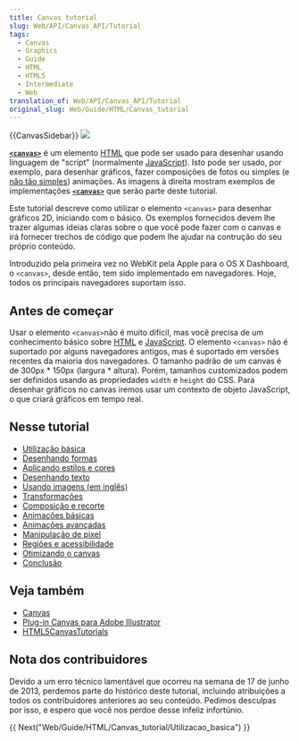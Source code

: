 ```yaml
---
title: Canvas tutorial
slug: Web/API/Canvas_API/Tutorial
tags:
  - Canvas
  - Graphics
  - Guide
  - HTML
  - HTML5
  - Intermediate
  - Web
translation_of: Web/API/Canvas_API/Tutorial
original_slug: Web/Guide/HTML/Canvas_tutorial
---
```

{{CanvasSidebar}} [![](https://mdn.mozillademos.org/files/257/Canvas_tut_examples.jpg)](/pt-BR/docs/Web/HTML/Canvas)

[**`<canvas>`**](/pt-BR/docs/HTML/Canvas "HTML/Canvas") é um elemento [HTML](/pt-BR/docs/HTML "HTML") que pode ser usado para desenhar usando linguagem de "script" (normalmente [JavaScript](/pt-BR/docs/JavaScript "JavaScript")). Isto pode ser usado, por exemplo, para desenhar gráficos, fazer composições de fotos ou simples (e [não tão simples](/pt-BR/docs/HTML/Canvas/A_Basic_RayCaster "A_Basic_RayCaster")) animações. As imagens à direita mostram exemplos de implementações **[`<canvas>`](/en-US/docs/HTML/Canvas "HTML/Canvas")** que serão parte deste tutorial.

Este tutorial descreve como utilizar o elemento `<canvas>` para desenhar gráficos 2D, iniciando com o básico. Os exemplos fornecidos devem lhe trazer algumas ideias claras sobre o que você pode fazer com o canvas e irá fornecer trechos de código que podem lhe ajudar na contrução do seu próprio conteúdo.

Introduzido pela primeira vez no WebKit pela Apple para o OS X Dashboard, o `<canvas>`, desde então, tem sido implementado em navegadores. Hoje, todos os principais navegadores suportam isso.

## Antes de começar

Usar o elemento `<canvas>`não é muito difícil, mas você precisa de um conhecimento básico sobre [HTML](/pt-BR/docs/HTML "HTML") e [JavaScript](/pt-BR/docs/JavaScript "JavaScript"). O elemento `<canvas>` não é suportado por alguns navegadores antigos, mas é suportado em versões recentes da maioria dos navegadores. O tamanho padrão de um canvas é de 300px \* 150px (largura \* altura). Porém, tamanhos customizados podem ser definidos usando as propriedades `width` e `height` do CSS. Para desenhar gráficos no canvas iremos usar um contexto de objeto JavaScript, o que criará gráficos em tempo real.

## Nesse tutorial

- [Utilização básica](/pt-BR/docs/Web/Guide/HTML/Canvas_tutorial/Utilizacao_basica "Canvas_tutorial/Basic_usage")
- [Desenhando formas](/pt-BR/docs/Web/Guide/HTML/Canvas_tutorial/Drawing_shapes "Canvas_tutorial/Drawing_shapes")
- [Aplicando estilos e cores](/pt-BR/docs/Web/Guide/HTML/Canvas_tutorial/Applying_styles_and_colors "Canvas_tutorial/Applying_styles_and_colors")
- [Desenhando texto](/pt-BR/docs/Web/Guide/HTML/Canvas_tutorial/Drawing_text)
- [Usando imagens (em inglês)](/pt-BR/docs/Web/Guide/HTML/Canvas_tutorial/Using_images "Canvas_tutorial/Using_images")
- [Transformações](/pt-BR/docs/Web/Guide/HTML/Canvas_tutorial/Transformations "Canvas_tutorial/Transformations")
- [Composição e recorte](/pt-BR/docs/Web/Guide/HTML/Canvas_tutorial/Compositing "Canvas_tutorial/Compositing")
- [Animações básicas](/pt-BR/docs/Web/Guide/HTML/Canvas_tutorial/Basic_animations "Canvas_tutorial/Basic_animations")
- [Animações avançadas](/pt-BR/docs/Web/API/Canvas_API/Tutorial/Advanced_animations)
- [Manipulação de pixel](/pt-BR/docs/Web/API/Canvas_API/Tutorial/Pixel_manipulation_with_canvas)
- [Regiões e acessibilidade](/pt-BR/docs/Web/API/Canvas_API/Tutorial/Hit_regions_and_accessibility)
- [Otimizando o canvas](/pt-BR/docs/Web/Guide/HTML/Canvas_tutorial/Optimizing_canvas "https://developer.mozilla.org/en-US/docs/Web/Guide/HTML/Canvas_tutorial/Optimizing_canvas")
- [Conclusão](/pt-BR/docs/Web/API/Canvas_API/Tutorial/Finale)

## Veja também

- [Canvas](/pt-BR/docs/Web/HTML/Canvas "HTML/Canvas")
- [Plug-in Canvas para Adobe Illustrator](http://visitmix.com/labs/ai2canvas/)
- [HTML5CanvasTutorials](http://www.html5canvastutorials.com/)[](http://davidwalsh.name/convert-canvas-image)

## Nota dos contribuidores

Devido a um erro técnico lamentável que ocorreu na semana de 17 de junho de 2013, perdemos parte do histórico deste tutorial, incluindo atribuições a todos os contribuidores anteriores ao seu conteúdo. Pedimos desculpas por isso, e espero que você nos perdoe desse infeliz infortúnio.

{{ Next("Web/Guide/HTML/Canvas_tutorial/Utilizacao_basica") }}
